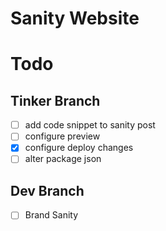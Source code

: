 # Sanity Website

# Todo

## Tinker Branch

- [ ] add code snippet to sanity post
- [ ] configure preview
- [x] configure deploy changes
- [ ] alter package json

## Dev Branch

- [ ] Brand Sanity
